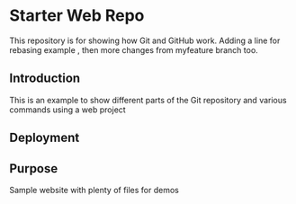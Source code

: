 # Starter Web Repo

This repository is for showing how Git and GitHub work.
Adding a line for rebasing example , then more changes from myfeature branch too.

## Introduction

This is an example to show different parts of the Git repository and various commands using a web project

## Deployment


## Purpose

Sample website with plenty of files for demos
